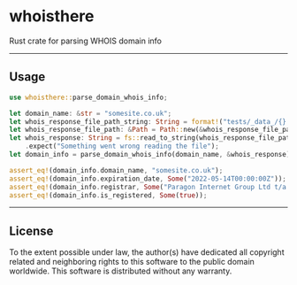 # whoisthere

Rust crate for parsing WHOIS domain info


---------------------------------------------------


## Usage
```rust
use whoisthere::parse_domain_whois_info;

let domain_name: &str = "somesite.co.uk";
let whois_response_file_path_string: String = format!("tests/_data_/{}.txt", &domain_name);
let whois_response_file_path: &Path = Path::new(&whois_response_file_path_string);
let whois_response: String = fs::read_to_string(whois_response_file_path.as_os_str())
    .expect("Something went wrong reading the file");
let domain_info = parse_domain_whois_info(domain_name, &whois_response);

assert_eq!(domain_info.domain_name, "somesite.co.uk");
assert_eq!(domain_info.expiration_date, Some("2022-05-14T00:00:00Z"));
assert_eq!(domain_info.registrar, Some("Paragon Internet Group Ltd t/a Tsohost [Tag = UKWEBHOSTING]"));
assert_eq!(domain_info.is_registered, Some(true));
```


---------------------------------------------------


## License

To the extent possible under law, the author(s) have dedicated all copyright related and neighboring rights to this software to the public domain worldwide.
This software is distributed without any warranty.
